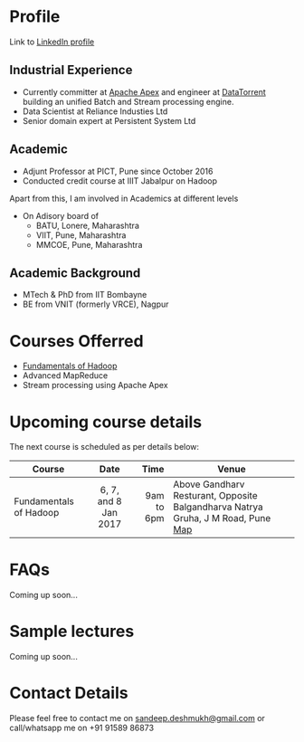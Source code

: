 # Profile

Link to [LinkedIn profile](https://in.linkedin.com/in/sandeep-deshmukh-phd-864b461)

## Industrial Experience
- Currently committer at [Apache Apex](http://apex.apache.org) and engineer at [DataTorrent](http://www.datatorrent.com) building an unified Batch and Stream processing engine. 
- Data Scientist at Reliance Industies Ltd
- Senior domain expert at Persistent System Ltd

## Academic
- Adjunt Professor at PICT, Pune since October 2016
- Conducted credit course at IIIT Jabalpur on Hadoop

Apart from this, I am involved in Academics at different levels
- On Adisory board of
  * BATU, Lonere, Maharashtra
  * VIIT, Pune, Maharashtra
  * MMCOE, Pune, Maharashtra

## Academic Background
- MTech & PhD from IIT Bombayne
- BE from VNIT (formerly VRCE), Nagpur

# Courses Offerred
- [Fundamentals of Hadoop](fundamentals-of-hadoop)
- Advanced MapReduce
- Stream processing using Apache Apex


# Upcoming course details
The next course is scheduled as per details below:

| Course                 | Date                    | Time  |  Venue   |
| ---------------------- |:----------------------:| -----:| ----------------------------- |
| Fundamentals of Hadoop | 6, 7, and 8 Jan 2017  | 9am to 6pm | Above Gandharv Resturant, Opposite Balgandharva Natrya Gruha, J M Road, Pune  [Map](https://www.justdial.com/Pune/Knowledge-Port-AG-Above-Gandharv-Resturant-Shivaji-Nagar/020PXX20-XX20-141028100104-I5S4_BZDET) |


# FAQs
Coming up soon...
 
# Sample lectures

Coming up soon...

# Contact Details

Please feel free to contact me on sandeep.deshmukh@gmail.com or call/whatsapp me on +91 91589 86873 
